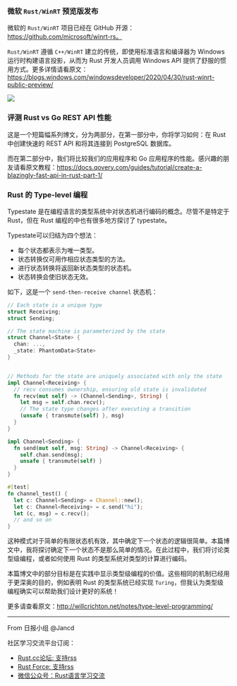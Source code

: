 ### 微软 `Rust/WinRT` 预览版发布

微软的 `Rust/WinRT` 项目已经在 GitHub 开源：https://github.com/microsoft/winrt-rs。

`Rust/WinRT` 遵循 `C++/WinRT` 建立的传统，即使用标准语言和编译器为 Windows 运行时构建语言投影，从而为 Rust 开发人员调用 Windows API 提供了舒服的惯用方式。更多详情请看原文：https://blogs.windows.com/windowsdeveloper/2020/04/30/rust-winrt-public-preview/

![](http://static.jancd.cn/winrt.gif)

### 评测 Rust vs Go REST API 性能

这是一个短篇幅系列博文，分为两部分，在第一部分中，你将学习如何：在 Rust 中创建快速的 REST API 和将其连接到 PostgreSQL 数据库。

而在第二部分中，我们将比较我们的应用程序和 Go 应用程序的性能。感兴趣的朋友请看原文教程：https://docs.qovery.com/guides/tutorial/create-a-blazingly-fast-api-in-rust-part-1/

### Rust 的 Type-level 编程

Typestate 是在编程语言的类型系统中对状态机进行编码的概念。尽管不是特定于 Rust，但在 Rust 编程的中也有很多地方探讨了 typestate。

Typestate可以归结为四个想法：
- 每个状态都表示为唯一类型。
- 状态转换仅可用作相应状态类型的方法。
- 进行状态转换将返回新状态类型的状态机。
- 状态转换会使旧状态无效。

如下，这是一个 `send-then-receive channel` 状态机：

```rust
// Each state is a unique type
struct Receiving;
struct Sending;

// The state machine is parameterized by the state
struct Channel<State> {
  chan: ...,
  _state: PhantomData<State>
}


// Methods for the state are uniquely associated with only the state
impl Channel<Receiving> {
  // recv consumes ownership, ensuring old state is invalidated
  fn recv(mut self) -> (Channel<Sending>, String) {
    let msg = self.chan.recv();
    // The state type changes after executing a transition
    (unsafe { transmute(self) }, msg)
  }
}

impl Channel<Sending> {
  fn send(mut self, msg: String) -> Channel<Receiving> {
    self.chan.send(msg);
    unsafe { transmute(self) }
  }
}

#[test]
fn channel_test() {
  let c: Channel<Sending> = Channel::new();
  let c: Channel<Receiving> = c.send("hi");
  let (c, msg) = c.recv();
  // and so on
}
```

这种模式对于简单的有限状态机有效，其中确定下一个状态的逻辑很简单。本篇博文中，我将探讨确定下一个状态不是那么简单的情况。在此过程中，我们将讨论类型级编程，或者如何使用 Rust 的类型系统对类型的计算进行编码。

本篇博文中的部分目标是在实践中显示类型级编程的价值。这些相同的机制已经用于更深奥的目的，例如表明 Rust 的类型系统已经实现 `Turing`，但我认为类型级编程确实可以帮助我们设计更好的系统！

更多请查看原文：http://willcrichton.net/notes/type-level-programming/

---

From 日报小组 @Jancd

社区学习交流平台订阅：
- [Rust.cc论坛: 支持rss](https://rust.cc)
- [Rust Force: 支持rss](https://rustforce.net/)
- [微信公众号：Rust语言学习交流](https://rust.cc/article?id=ed7c9379-d681-47cb-9532-0db97d883f62)
